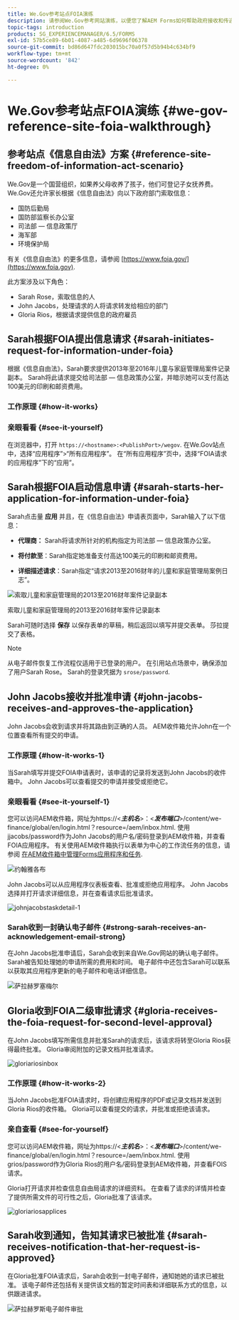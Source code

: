 ```yaml
---
title: We.Gov参考站点FOIA演练
description: 请参阅We.Gov参考网站演练，以便您了解AEM Forms如何帮助政府接收和传递个人根据《信息自由法》请求的信息。
topic-tags: introduction
products: SG_EXPERIENCEMANAGER/6.5/FORMS
exl-id: 57b5ce89-6b01-4087-a485-6d9696f06378
source-git-commit: bd86d647fdc203015bc70a0f57d5b94b4c634bf9
workflow-type: tm+mt
source-wordcount: '842'
ht-degree: 0%

---
```


# We.Gov参考站点FOIA演练 {#we-gov-reference-site-foia-walkthrough}

## 参考站点《信息自由法》方案 {#reference-site-freedom-of-information-act-scenario}

We.Gov是一个国营组织，如果养父母收养了孩子，他们可登记子女抚养费。 We.Gov还允许家长根据《信息自由法》向以下政府部门索取信息：

* 国防后勤局
* 国防部监察长办公室
* 司法部 — 信息政策厅
* 海军部
* 环境保护局

有关《信息自由法》的更多信息，请参阅 [https://www.foia.gov/](https://www.foia.gov).

此方案涉及以下角色：

* Sarah Rose，索取信息的人
* John Jacobs，处理请求的人将请求转发给相应的部门
* Gloria Rios，根据请求提供信息的政府雇员

## Sarah根据FOIA提出信息请求 {#sarah-initiates-request-for-information-under-foia}

根据《信息自由法》，Sarah要求提供2013年至2016年儿童与家庭管理局案件记录副本。 Sarah将此请求提交给司法部 — 信息政策办公室，并暗示她可以支付高达100美元的印刷和邮资费用。

### 工作原理 {#how-it-works}

### 亲眼看看 {#see-it-yourself}

在浏览器中，打开 `https://<hostname>:<PublishPort>/wegov`. 在We.Gov站点中，选择“应用程序”>“所有应用程序”。 在“所有应用程序”页中，选择“FOIA请求的应用程序”下的“应用”。

## Sarah根据FOIA启动信息申请 {#sarah-starts-her-application-for-information-under-foia}

Sarah点击量 **应用** 并且，在《信息自由法》申请表页面中，Sarah输入了以下信息：

* **代理商：** Sarah将请求所针对的机构指定为司法部 — 信息政策办公室。

* **将付款至**：Sarah指定她准备支付高达100美元的印刷和邮资费用。
* **详细描述请求**：Sarah指定“请求2013至2016财年的儿童和家庭管理局案例日志”。

![索取儿童和家庭管理局的2013至2016财年案件记录副本](assets/sarahfiosform.png)

索取儿童和家庭管理局的2013至2016财年案件记录副本

Sarah可随时选择 **保存** 以保存表单的草稿，稍后返回以填写并提交表单。 莎拉提交了表格。

>[!NOTE]
>
>从电子邮件恢复工作流程仅适用于已登录的用户。 在引用站点场景中，确保添加了用户Sarah Rose。 Sarah的登录凭据为 `srose/password`.

## John Jacobs接收并批准申请 {#john-jacobs-receives-and-approves-the-application}

John Jacobs会收到请求并将其路由到正确的人员。 AEM收件箱允许John在一个位置查看所有提交的申请。

### 工作原理 {#how-it-works-1}

当Sarah填写并提交FOIA申请表时，该申请的记录将发送到John Jacobs的收件箱中。 John Jacobs可以查看提交的申请并接受或拒绝它。

### 亲眼看看 {#see-it-yourself-1}

您可以访问AEM收件箱，网址为https://&lt;***主机名***>：&lt;***发布端口***>/content/we-finance/global/en/login.html？resource=/aem/inbox.html. 使用jjacobs/password作为John Jacobs的用户名/密码登录到AEM收件箱，并查看FOIA应用程序。 有关使用AEM收件箱执行以表单为中心的工作流任务的信息，请参阅 [在AEM收件箱中管理Forms应用程序和任务](/help/forms/using/manage-applications-inbox.md).

![约翰雅各布](assets/johnjacobs.png)

John Jacobs可以从应用程序仪表板查看、批准或拒绝应用程序。 John Jacobs选择并打开请求详细信息，并在查看请求后批准请求。

![johnjacobstaskdetail-1](assets/johnjacobstaskdetail-1.png)

### <strong>Sarah收到一封确认电子邮件</strong> {#strong-sarah-receives-an-acknowledgement-email-strong}

在John Jacobs批准申请后，Sarah会收到来自We.Gov网站的确认电子邮件。 Sarah被告知处理她的申请所需的费用和时间。 电子邮件中还包含Sarah可以联系以获取其应用程序更新的电子邮件和电话详细信息。

![萨拉赫罗塞梅尔](assets/sarahroseemail.png)

## Gloria收到FOIA二级审批请求 {#gloria-receives-the-foia-request-for-second-level-approval}

在John Jacobs填写所需信息并批准Sarah的请求后，该请求将转至Gloria Rios获得最终批准。 Gloria审阅附加的记录文档并批准请求。

![gloriariosinbox](assets/gloriariosinbox.png)

### 工作原理 {#how-it-works-2}

当John Jacobs批准FOIA请求时，将创建应用程序的PDF或记录文档并发送到Gloria Rios的收件箱。 Gloria可以查看提交的请求，并批准或拒绝该请求。

### 亲自查看 {#see-for-yourself}

您可以访问AEM收件箱，网址为https://&lt;***主机名***>：&lt;***发布端口***>/content/we-finance/global/en/login.html？resource=/aem/inbox.html. 使用grios/password作为Gloria Rios的用户名/密码登录到AEM收件箱，并查看FOIS请求。

Gloria打开请求并检查信息自由局请求的详细资料。 在查看了请求的详情并检查了提供所需文件的可行性之后，Gloria批准了该请求。

![gloriariosapplices](assets/gloriariosapproves.png)

## Sarah收到通知，告知其请求已被批准 {#sarah-receives-notification-that-her-request-is-approved}

在Gloria批准FOIA请求后，Sarah会收到一封电子邮件，通知她她的请求已被批准。 该电子邮件还包括有关提供该文档的暂定时间表和详细联系方式的信息，以供跟进请求。

![萨拉赫罗斯电子邮件审批](assets/sarahroseemailapproval.png)
